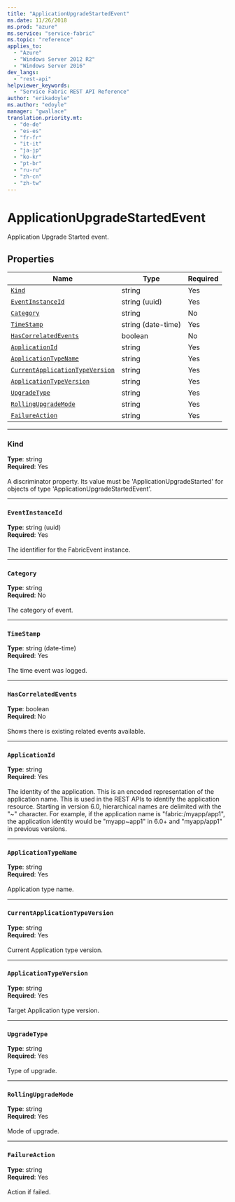 ```yaml
---
title: "ApplicationUpgradeStartedEvent"
ms.date: 11/26/2018
ms.prod: "azure"
ms.service: "service-fabric"
ms.topic: "reference"
applies_to: 
  - "Azure"
  - "Windows Server 2012 R2"
  - "Windows Server 2016"
dev_langs: 
  - "rest-api"
helpviewer_keywords: 
  - "Service Fabric REST API Reference"
author: "erikadoyle"
ms.author: "edoyle"
manager: "gwallace"
translation.priority.mt: 
  - "de-de"
  - "es-es"
  - "fr-fr"
  - "it-it"
  - "ja-jp"
  - "ko-kr"
  - "pt-br"
  - "ru-ru"
  - "zh-cn"
  - "zh-tw"
---
```

# ApplicationUpgradeStartedEvent

Application Upgrade Started event.

## Properties
| Name | Type | Required |
| --- | --- | --- |
| [`Kind`](#kind) | string | Yes |
| [`EventInstanceId`](#eventinstanceid) | string (uuid) | Yes |
| [`Category`](#category) | string | No |
| [`TimeStamp`](#timestamp) | string (date-time) | Yes |
| [`HasCorrelatedEvents`](#hascorrelatedevents) | boolean | No |
| [`ApplicationId`](#applicationid) | string | Yes |
| [`ApplicationTypeName`](#applicationtypename) | string | Yes |
| [`CurrentApplicationTypeVersion`](#currentapplicationtypeversion) | string | Yes |
| [`ApplicationTypeVersion`](#applicationtypeversion) | string | Yes |
| [`UpgradeType`](#upgradetype) | string | Yes |
| [`RollingUpgradeMode`](#rollingupgrademode) | string | Yes |
| [`FailureAction`](#failureaction) | string | Yes |

____
### Kind
__Type__: string <br/>
__Required__: Yes <br/>
<br/>
A discriminator property. Its value must be 'ApplicationUpgradeStarted' for objects of type 'ApplicationUpgradeStartedEvent'.

____
### `EventInstanceId`
__Type__: string (uuid) <br/>
__Required__: Yes<br/>
<br/>
The identifier for the FabricEvent instance.

____
### `Category`
__Type__: string <br/>
__Required__: No<br/>
<br/>
The category of event.

____
### `TimeStamp`
__Type__: string (date-time) <br/>
__Required__: Yes<br/>
<br/>
The time event was logged.

____
### `HasCorrelatedEvents`
__Type__: boolean <br/>
__Required__: No<br/>
<br/>
Shows there is existing related events available.

____
### `ApplicationId`
__Type__: string <br/>
__Required__: Yes<br/>
<br/>
The identity of the application. This is an encoded representation of the application name. This is used in the REST APIs to identify the application resource.
Starting in version 6.0, hierarchical names are delimited with the "\~" character. For example, if the application name is "fabric:/myapp/app1",
the application identity would be "myapp\~app1" in 6.0+ and "myapp/app1" in previous versions.


____
### `ApplicationTypeName`
__Type__: string <br/>
__Required__: Yes<br/>
<br/>
Application type name.

____
### `CurrentApplicationTypeVersion`
__Type__: string <br/>
__Required__: Yes<br/>
<br/>
Current Application type version.

____
### `ApplicationTypeVersion`
__Type__: string <br/>
__Required__: Yes<br/>
<br/>
Target Application type version.

____
### `UpgradeType`
__Type__: string <br/>
__Required__: Yes<br/>
<br/>
Type of upgrade.

____
### `RollingUpgradeMode`
__Type__: string <br/>
__Required__: Yes<br/>
<br/>
Mode of upgrade.

____
### `FailureAction`
__Type__: string <br/>
__Required__: Yes<br/>
<br/>
Action if failed.
